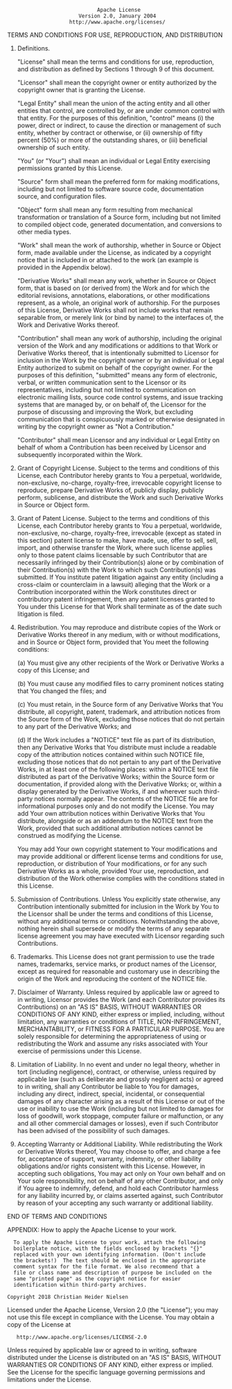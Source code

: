                                  Apache License
                           Version 2.0, January 2004
                        http://www.apache.org/licenses/

TERMS AND CONDITIONS FOR USE, REPRODUCTION, AND DISTRIBUTION

1. Definitions.

   "License" shall mean the terms and conditions for use, reproduction, and distribution as defined by
   Sections 1 through 9 of this document.

   "Licensor" shall mean the copyright owner or entity authorized by the copyright owner that is granting the
   License.

   "Legal Entity" shall mean the union of the acting entity and all other entities that control, are
   controlled by, or are under common control with that entity. For the purposes of this definition,
   "control" means (i) the power, direct or indirect, to cause the direction or management of such entity,
   whether by contract or otherwise, or (ii) ownership of fifty percent (50%) or more of the outstanding
   shares, or (iii) beneficial ownership of such entity.

   "You" (or "Your") shall mean an individual or Legal Entity exercising permissions granted by this License.

   "Source" form shall mean the preferred form for making modifications, including but not limited to software
   source code, documentation source, and configuration files.

   "Object" form shall mean any form resulting from mechanical transformation or translation of a Source form,
   including but not limited to compiled object code, generated documentation, and conversions to other media
   types.

   "Work" shall mean the work of authorship, whether in Source or Object form, made available under the
   License, as indicated by a copyright notice that is included in or attached to the work
   (an example is provided in the Appendix below).

   "Derivative Works" shall mean any work, whether in Source or Object form, that is based on (or derived
   from) the Work and for which the editorial revisions, annotations, elaborations, or other modifications
   represent, as a whole, an original work of authorship. For the purposes of this License, Derivative Works
   shall not include works that remain separable from, or merely link (or bind by name) to the interfaces of,
   the Work and Derivative Works thereof.

   "Contribution" shall mean any work of authorship, including the original version of the Work and any
   modifications or additions to that Work or Derivative Works thereof, that is intentionally submitted to
   Licensor for inclusion in the Work by the copyright owner or by an individual or Legal Entity authorized to
   submit on behalf of the copyright owner. For the purposes of this definition, "submitted"
   means any form of electronic, verbal, or written communication sent to the Licensor or its representatives,
   including but not limited to communication on electronic mailing lists, source code control systems, and
   issue tracking systems that are managed by, or on behalf of, the Licensor for the purpose of discussing and
   improving the Work, but excluding communication that is conspicuously marked or otherwise designated in
   writing by the copyright owner as "Not a Contribution."

   "Contributor" shall mean Licensor and any individual or Legal Entity on behalf of whom a Contribution has
   been received by Licensor and subsequently incorporated within the Work.

2. Grant of Copyright License. Subject to the terms and conditions of this License, each Contributor hereby
   grants to You a perpetual, worldwide, non-exclusive, no-charge, royalty-free, irrevocable copyright license
   to reproduce, prepare Derivative Works of, publicly display, publicly perform, sublicense, and distribute
   the Work and such Derivative Works in Source or Object form.

3. Grant of Patent License. Subject to the terms and conditions of this License, each Contributor hereby
   grants to You a perpetual, worldwide, non-exclusive, no-charge, royalty-free, irrevocable
   (except as stated in this section) patent license to make, have made, use, offer to sell, sell, import, and
   otherwise transfer the Work, where such license applies only to those patent claims licensable by such
   Contributor that are necessarily infringed by their Contribution(s) alone or by combination of their
   Contribution(s)
   with the Work to which such Contribution(s) was submitted. If You institute patent litigation against any
   entity (including a cross-claim or counterclaim in a lawsuit) alleging that the Work or a Contribution
   incorporated within the Work constitutes direct or contributory patent infringement, then any patent
   licenses granted to You under this License for that Work shall terminate as of the date such litigation is
   filed.

4. Redistribution. You may reproduce and distribute copies of the Work or Derivative Works thereof in any
   medium, with or without modifications, and in Source or Object form, provided that You meet the following
   conditions:

   (a) You must give any other recipients of the Work or Derivative Works a copy of this License; and

   (b) You must cause any modified files to carry prominent notices stating that You changed the files; and

   (c) You must retain, in the Source form of any Derivative Works that You distribute, all copyright, patent,
   trademark, and attribution notices from the Source form of the Work, excluding those notices that do not
   pertain to any part of the Derivative Works; and

   (d) If the Work includes a "NOTICE" text file as part of its distribution, then any Derivative Works that
   You distribute must include a readable copy of the attribution notices contained within such NOTICE file,
   excluding those notices that do not pertain to any part of the Derivative Works, in at least one of the
   following places: within a NOTICE text file distributed as part of the Derivative Works; within the Source
   form or documentation, if provided along with the Derivative Works; or, within a display generated by the
   Derivative Works, if and wherever such third-party notices normally appear. The contents of the NOTICE file
   are for informational purposes only and do not modify the License. You may add Your own attribution notices
   within Derivative Works that You distribute, alongside or as an addendum to the NOTICE text from the Work,
   provided that such additional attribution notices cannot be construed as modifying the License.

   You may add Your own copyright statement to Your modifications and may provide additional or different
   license terms and conditions for use, reproduction, or distribution of Your modifications, or for any such
   Derivative Works as a whole, provided Your use, reproduction, and distribution of the Work otherwise
   complies with the conditions stated in this License.

5. Submission of Contributions. Unless You explicitly state otherwise, any Contribution intentionally
   submitted for inclusion in the Work by You to the Licensor shall be under the terms and conditions of this
   License, without any additional terms or conditions. Notwithstanding the above, nothing herein shall
   supersede or modify the terms of any separate license agreement you may have executed with Licensor
   regarding such Contributions.

6. Trademarks. This License does not grant permission to use the trade names, trademarks, service marks, or
   product names of the Licensor, except as required for reasonable and customary use in describing the origin
   of the Work and reproducing the content of the NOTICE file.

7. Disclaimer of Warranty. Unless required by applicable law or agreed to in writing, Licensor provides the
   Work (and each Contributor provides its Contributions) on an "AS IS" BASIS, WITHOUT WARRANTIES OR
   CONDITIONS OF ANY KIND, either express or implied, including, without limitation, any warranties or
   conditions of TITLE, NON-INFRINGEMENT, MERCHANTABILITY, or FITNESS FOR A PARTICULAR PURPOSE. You are solely
   responsible for determining the appropriateness of using or redistributing the Work and assume any risks
   associated with Your exercise of permissions under this License.

8. Limitation of Liability. In no event and under no legal theory, whether in tort (including negligence),
   contract, or otherwise, unless required by applicable law (such as deliberate and grossly negligent acts)
   or agreed to in writing, shall any Contributor be liable to You for damages, including any direct,
   indirect, special, incidental, or consequential damages of any character arising as a result of this
   License or out of the use or inability to use the Work (including but not limited to damages for loss of
   goodwill, work stoppage, computer failure or malfunction, or any and all other commercial damages or
   losses), even if such Contributor has been advised of the possibility of such damages.

9. Accepting Warranty or Additional Liability. While redistributing the Work or Derivative Works thereof, You
   may choose to offer, and charge a fee for, acceptance of support, warranty, indemnity, or other liability
   obligations and/or rights consistent with this License. However, in accepting such obligations, You may act
   only on Your own behalf and on Your sole responsibility, not on behalf of any other Contributor, and only
   if You agree to indemnify, defend, and hold each Contributor harmless for any liability incurred by, or
   claims asserted against, such Contributor by reason of your accepting any such warranty or additional
   liability.

END OF TERMS AND CONDITIONS

APPENDIX: How to apply the Apache License to your work.

      To apply the Apache License to your work, attach the following
      boilerplate notice, with the fields enclosed by brackets "{}"
      replaced with your own identifying information. (Don't include
      the brackets!)  The text should be enclosed in the appropriate
      comment syntax for the file format. We also recommend that a
      file or class name and description of purpose be included on the
      same "printed page" as the copyright notice for easier
      identification within third-party archives.

    Copyright 2018 Christian Heider Nielsen

Licensed under the Apache License, Version 2.0 (the "License"); you may not use this file except in compliance
with the License. You may obtain a copy of the License at

       http://www.apache.org/licenses/LICENSE-2.0

Unless required by applicable law or agreed to in writing, software distributed under the License is
distributed on an "AS IS" BASIS, WITHOUT WARRANTIES OR CONDITIONS OF ANY KIND, either express or implied. See
the License for the specific language governing permissions and limitations under the License.
